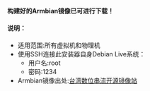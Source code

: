 #### 构建好的Armbian镜像已可进行下载！

#### 说明：
- 适用范围:所有虚拟机和物理机
- 使用SSH连接此安装器自身Debian Live系统：
  - 用户名:root
  - 密码:1234
- Armbian镜像出处:[台湾数位串流开源镜像站](https://mirror.twds.com.tw/armbian-dl/uefi-x86/archive/)
